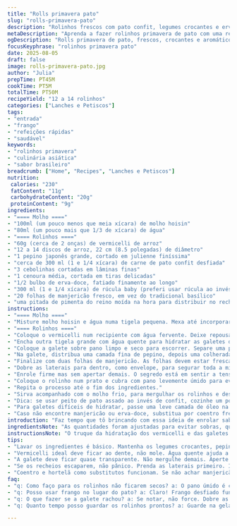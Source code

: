 ```yaml
---
title: "Rolls primavera pato"
slug: "rolls-primavera-pato"
description: "Rolinhos frescos com pato confit, legumes crocantes e ervas frescas, envolvidos em galetes de arroz. Complementados por molho hoisin suavizado com água. Receita fácil, sabor única, substitui ingredientes clássicos para dar um toque brasileiro. Tempo total ajustado para precisão. Quantidades adaptadas para rendimentos ideais, evitam desperdícios. Técnicas simples e dicas para evitar galetes quebradiças e recheios murchos. Sabor entre a crocância dos legumes e o suculento do pato desfiado. Ambiente perfumado pela mistura de ervas e especiarias da culinária asiática, com uma pitada de brasilidade. Aprenda a preparar com truques visuais e texturais para garantir resultado sempre consistente."
metaDescription: "Aprenda a fazer rolinhos primavera de pato com uma receita brasileira-asiática deliciosa e inovadora, perfeita para impressionar."
ogDescription: "Rolls primavera de pato, frescos, crocantes e aromáticos. Experimente essa fusão de sabores numa receita única e surpreendente."
focusKeyphrase: "rolinhos primavera pato"
date: 2025-08-05
draft: false
image: rolls-primavera-pato.jpg
author: "Julia"
prepTime: PT45M
cookTime: PT5M
totalTime: PT50M
recipeYield: "12 a 14 rolinhos"
categories: ["Lanches e Petiscos"]
tags:
- "entrada"
- "frango"
- "refeições rápidas"
- "saudável"
keywords:
- "rolinhos primavera"
- "culinária asiática"
- "sabor brasileiro"
breadcrumb: ["Home", "Recipes", "Lanches e Petiscos"]
nutrition: 
 calories: "230"
 fatContent: "11g"
 carbohydrateContent: "20g"
 proteinContent: "9g"
ingredients:
- "==== Molho ===="
- "100ml (um pouco menos que meia xícara) de molho hoisin"
- "80ml (um pouco mais que 1/3 de xícara) de água"
- "==== Rolinhos ===="
- "60g (cerca de 2 onças) de vermicelli de arroz"
- "12 a 14 discos de arroz, 22 cm (8.5 polegadas) de diâmetro"
- "1 pepino japonês grande, cortado em julienne finíssima"
- "cerca de 300 ml (1 e 1/4 xícara) de carne de pato confit desfiada"
- "3 cebolinhas cortadas em lâminas finas"
- "1 cenoura média, cortada em tiras delicadas"
- "1/2 bulbo de erva-doce, fatiado finamente ao longo"
- "300 ml (1 e 1/4 xícara) de rúcula baby (preferi usar rúcula ao invés da roquette para um toque mais selvagem)"
- "20 folhas de manjericão fresco, em vez do tradicional basílico"
- "uma pitada de pimenta do reino moída na hora para distribuir no recheio"
instructions:
- "==== Molho ===="
- "Misture molho hoisin e água numa tigela pequena. Mexa até incorporar bem, a textura deve ficar brilhante e levemente densa. Reserve na geladeira para firmar."
- "==== Rolinhos ===="
- "Coloque o vermicelli num recipiente com água fervente. Deixe repousar cerca de 7 minutos, até amolecer e ficar maleável, mas ainda firme ao toque—não deixe empapar! Enxágue com água fria, escorra por completo. Guarde."
- "Encha outra tigela grande com água quente para hidratar as galetes de arroz. Mergulhe uma a uma, calmamente, por cerca de 12 segundos. A galete deve ficar maleável, quase transparente, cuidado para não rasgar—a sensação ao toque é suave, quase sedosa, com leve elasticidade."
- "Coloque a galete sobre pano limpo e seco para escorrer. Separe uma ponta para montar os rolinhos."
- "Na galete, distribua uma camada fina de pepino, depois uma colherada (cerca de 25ml) do pato desfiado, uma porção moderada dos vermicellis, um punhado pequeno de cebolinhas, umas tiras da cenoura, erva-doce e rúcula. Salpique um pouco de pimenta do reino moída para dar um toque."
- "Finalize com duas folhas de manjericão. As folhas devem estar frescas para soltar aroma, mas secas para não molhar a galete."
- "Dobre as laterais para dentro, como envelope, para segurar toda a mistura."
- "Enrole firme mas sem apertar demais. O segredo está em sentir a tensão da galete sem estourá-la."
- "Coloque o rolinho num prato e cubra com pano levemente úmido para evitar ressecamento."
- "Repita o processo até o fim dos ingredientes."
- "Sirva acompanhado com o molho frio, para mergulhar os rolinhos e destacar sabores."
- "Dica: se usar peito de pato assado ao invés de confit, cozinhe um pouco no molho de soja com gengibre para um toque extra."
- "Para galetes difíceis de hidratar, passe uma leve camada de óleo na superfície após molhar, ajuda a evitar que grudem."
- "Caso não encontre manjericão ou erva-doce, substitua por coentro fresco e folhas de hortelã, traz frescor intenso."
introduction: "Faz tempo que tô brincando com essa ideia de enrolar sabores brasileiros em técnicas asiáticas. O pato confit já é um clássico na minha cozinha, e trazer ele para rolinhos de primavera acrescenta uma textura e sabor que a gente não espera. Os legumes dão crocância, a mistura do manjericão com a erva-doce traz um frescor único, e o molho hoisin amacia tudo com sua doçura sutil. O segredo? Galetes hidratadas no ponto certo e recheio que não dê trabalho na hora de enrolar. É receita para receber gente, sabe? Debrief na cozinha e mesa animada, com cada mordida equilibrando sabor, aroma e textura. Já testei variações mil e aprendi que nem sempre seguir só o tempo funciona, o toque no alimento diz a hora exata."
ingredientsNote: "As quantidades foram ajustadas para evitar sobras, que às vezes atrapalham mais do que ajudam. Reduzi o vermicelli, porque em excesso ele pode pesar e borrar o sabor e a textura. O pepino japonês substitui o libanês por ser mais comum aqui e dar o mesmo efeito crocante. Troquei o basílico pela variedade manjericão tradicional, que é mais achado e entrega aroma fresco sem ser agressivo. A cenoura entrou no lugar do pimentão vermelho para suavizar o conjunto e trazer cor vibrante. É um toque pessoal que aprimorei ao longo das experimentações. Fique à vontade para ajustar ervas, mas preste atenção na textura, ervas molhadas comprometem a galete. Molho? Diluir o hoisin com um pouco mais de água ajuda na hora de mergulhar, evitando molho muito denso que escorre demais e faz a galete grudar."
instructionsNote: "O truque da hidratação dos vermicelli e das galetes não é matemático. Olhe, toque, sinta o peso e a textura. Malta, galete dura racha fácil na hora de enrolar; muito mole, o rolinho desmancha. Só um rápido mergulho, quando ela tostar aquele cheiro levinho de arroz, está no ponto. Rechear com moderação evita extravasamento e sujeira na mesa. Dobrar as laterais primeiro é regra para segurar tudo, só depois rola o enrolar firme, bem trancado, para não soltar nada. O pano úmido é item indispensável, sem ele não vale. Descobri que deixar coberto evita rachaduras e galete seca. Molho sempre gelado, sempre ao lado, porque quente ou morno perde a graça e pode acabar com a experiência. Se fazer para festa, prepare todos os recheios antes, monte numa linha de produção, que dá agilidade e mantém padrão. E pimenta do reino sempre moída na hora - faz toda diferença no sabor final."
tips:
- "Lavar os ingredientes é básico. Mantenha os legumes crocantes, pepino e cenoura frescos. Cortes em julienne são cruciais. Menos água na galete evita ruptura. Não force o enrolar. Sinta o ponto. Sabores se equilibram com ervas frescas."
- "Vermicelli ideal deve ficar ao dente, não mole. Água quente ajuda a hidratar na hora certa. Um teste é sentir a geleia da textura. Cuidado com o excesso de molho. Uma camada fina faz a diferença entre secura e umidade."
- "A galete deve ficar quase transparente. Não mergulhe demais. Aperte a água. Se ficar dura, pode rachar. Se mole, encolhe e estraga o formato. Use um pano úmido enquanto monta. Isso evita secagem rápida."
- "Se os recheios escaparem, não pânico. Prenda as laterais primeiro. Isso ajuda na hora de finalizar o rolinho. Não deixe os rolinhos expostos por muito tempo. Um recipiente coberto faz milagre para manter frescor."
- "Coentro e hortelã como substitutos funcionam. Se não achar manjericão, não desanime. O gosto muda, mas o frescor permanece. Erva-doce é fina, mas pode ser omitida se não gostar. É sobre adaptar ao seu gosto."
faq:
- "q: Como faço para os rolinhos não ficarem secos? a: O pano úmido é chave. Cubra-os assim que rolar. Não deixe exposto muito tempo. O ambiente seco estraga a textura."
- "q: Posso usar frango no lugar do pato? a: Claro! Frango desfiado funciona bem. Dica: marine em molho de soja antes para dar um sabor a mais. Pode ser um ótimo toque."
- "q: O que fazer se a galete rachou? a: Se notar, não force. Dobre as laterais primeiro. Recheio menor ajuda. Mantenha tudo coberto e evite que resseque. Use menos água ao hidratar."
- "q: Quanto tempo posso guardar os rolinhos prontos? a: Guarde na geladeira até 2 dias em recipiente fechado. Não deixe muito tempo. Melhor fazer fresco para a textura ideal."

---
```

